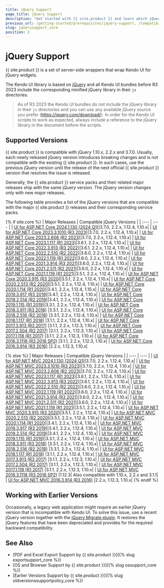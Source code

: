 ```yaml
---
title: jQuery Support
page_title: jQuery Support
description: "Get started with {{ site.product }} and learn which jQuery versions are supported by the component library."
previous_url: /getting-started/prerequisites/jquery-support, /compatibility/jquery-support, /installation-mvc/system-requirements/jquery-support
slug: jquerysupport_core
position: 2
---
```


# jQuery Support

{{ site.product }} is a set of server-side wrappers that wrap Kendo UI for jQuery widgets.

The Kendo UI library is based on [jQuery](http://jquery.com/) and all Kendo UI bundles before R3 2023 include the corresponding minified jQuery library in their `js` directories.

> As of R3 2023 the Kendo UI bundles do not include the jQuery library in their `js` directories and you can use any available jQuery source you prefer (https://jquery.com/download/).
> In order for the Kendo UI scripts to work as expected, always include a reference to the jQuery library in the document before the scripts.

## Supported Versions

{{ site.product }} is compatible with jQuery 1.10.x, 2.2.x and 3.7.0. Usually, each newly released jQuery version introduces breaking changes and is not compatible with the existing {{ site.product }}. In such cases, use the previous jQuery version until the release of the next official {{ site.product }} version that resolves the issue is released.

Generally, the {{ site.product }} service packs and their related major releases ship with the same jQuery version. The jQuery version changes only with new major releases.

The following table provides a list of the jQuery versions that are compatible with the major {{ site.product }} releases and their corresponding service packs.

{% if site.core %}
| Major Releases												                                         | Compatible jQuery Versions    |
| :---															                                             | :---			         |
| [UI for ASP.NET Core 2024.1.130 (2024 Q1)](https://www.telerik.com/support/whats-new/aspnet-core-ui/release-history/ui-for-asp-net-core-2024-q1-(version-2024-1-130))|3.7.0, 2.2.x, 1.12.4, 1.10.x|
| [UI for ASP.NET Core 2023.3.1010 (R3 2023)](https://www.telerik.com/support/whats-new/aspnet-core-ui/release-history/ui-for-asp-net-core-r3-2023-(version-2023-3-1010))|3.7.0, 2.2.x, 1.12.4, 1.10.x|
| [UI for ASP.NET Core 2023.2.606 (R2 2023)](https://www.telerik.com/support/whats-new/aspnet-core-ui/release-history/ui-for-asp-net-core-r2-2023-(version-2023-2-606))|3.7.0, 2.2.x, 1.12.4, 1.10.x|
| [UI for ASP.NET Core 2023.1.117 (R1 2023)](https://www.telerik.com/support/whats-new/aspnet-core-ui/release-history/ui-for-asp-net-core-r1-2023-(version-2023-1-117))|3.6.1, 2.2.x, 1.12.4, 1.10.x|
| [UI for ASP.NET Core 2022.3.913 (R3 2022)](https://www.telerik.com/support/whats-new/aspnet-core-ui/release-history/ui-for-asp-net-core-r3-2022-(version-2022-3-913))|3.6.1, 2.2.x, 1.12.4, 1.10.x|
| [UI for ASP.NET Core 2022.2.510 (R2 2022)](https://www.telerik.com/support/whats-new/aspnet-core-ui/release-history/ui-for-asp-net-core-r2-2022-(version-2022-2-510))|3.6.0, 2.2.x, 1.12.4, 1.10.x|
| [UI for ASP.NET Core 2022.1.119 (R1 2022)](https://www.telerik.com/support/whats-new/aspnet-core-ui/release-history/ui-for-asp-net-core-r1-2022(-version-2022-1-119))|3.6.0, 2.2.x, 1.12.4, 1.10.x|
| [UI for ASP.NET Core 2021.3.914 (R3 2021)](https://www.telerik.com/support/whats-new/aspnet-core-ui/release-history/ui-for-asp-net-core-r3-2021)|3.6.0, 2.2.x, 1.12.4, 1.10.x|
| [UI for ASP.NET Core 2021.2.511 (R2 2021)](https://www.telerik.com/support/whats-new/aspnet-core-ui/release-history/ui-for-asp-net-core-r2-2021)|3.6.0, 2.2.x, 1.12.4, 1.10.x|
| [UI for ASP.NET Core 2021.1.119 (R1 2021)](https://www.telerik.com/support/whats-new/aspnet-core-ui/release-history/ui-for-asp-net-core-r1-2021)|3.5.1, 2.2.x, 1.12.4, 1.10.x|
| [UI for ASP.NET Core 2020.3.915 (R3 2020)](https://www.telerik.com/support/whats-new/aspnet-core-ui/release-history/ui-for-asp-net-core-r3-2020)|3.5.1, 2.2.x, 1.12.4, 1.10.x|
| [UI for ASP.NET Core 2020.2.513 (R2 2020)](https://www.telerik.com/support/whats-new/aspnet-core-ui/release-history/ui-for-asp-net-core-r2-2020)|3.5.1, 2.2.x, 1.12.4, 1.10.x|
| [UI for ASP.NET Core 2020.1.114 (R1 2020)](https://www.telerik.com/support/whats-new/aspnet-core-ui/release-history/ui-for-asp-net-core-r1-2020)|3.4.1, 2.2.x, 1.12.4, 1.10.x|
| [UI for ASP.NET Core 2019.3.917 (R3 2019)](https://www.telerik.com/support/whats-new/aspnet-core-ui/release-history/ui-for-asp-net-core-r3-2019)|3.4.1, 2.2.x, 1.12.4, 1.10.x|
| [UI for ASP.NET Core 2019.2.514 (R2 2019)](https://www.telerik.com/support/whats-new/aspnet-core-ui/release-history/ui-for-asp-net-core-r2-2019)|3.4.1, 2.2.x, 1.12.4, 1.10.x|
| [UI for ASP.NET Core 2019.1.115 (R1 2019)](https://www.telerik.com/support/whats-new/aspnet-core-ui/release-history/progress-telerik-ui-for-asp-net-core-2019-1-115-changelog--uiaspcore-2019-1-115-058b0897-ab2d-46ba-b26d-4a4cbb33210c)|3.3.1, 2.2.x, 1.12.4, 1.10.x|
| [UI for ASP.NET Core 2018.3.911 (R3 2018)](https://www.telerik.com/support/whats-new/aspnet-core-ui/release-history/ui-for-asp-net-core-r3-2018)	|3.3.1, 2.2.x, 1.12.4, 1.10.x|
| [UI for ASP.NET Core 2018.2.516 (R2 2018)](https://www.telerik.com/support/whats-new/aspnet-core-ui/release-history/ui-for-asp-net-core-r2-2018-uiaspcore-2018-2-516)	|3.3.1, 2.2.x, 1.12.4, 1.10.x|
| [UI for ASP.NET Core 2018.1.117 (R1 2018)](https://www.telerik.com/support/whats-new/aspnet-core-ui/release-history/ui-for-asp-net-core-r1-2018)	|3.1.1, 2.2.x, 1.12.4, 1.10.x|
| [UI for ASP.NET Core 2017.3.913 (R3 2017)](https://www.telerik.com/support/whats-new/aspnet-core-ui/release-history/ui-for-asp-net-core-r3-2017)	|3.1.1, 2.2.x, 1.12.3, 1.10.x|
| [UI for ASP.NET Core 2017.2.504 (R2 2017)](https://www.telerik.com/support/whats-new/aspnet-core-ui/release-history/ui-for-asp-net-core-r2-2017)	|3.1.1, 2.2.x, 1.12.3, 1.10.x|
| [UI for ASP.NET Core 2017.1.118 (R1 2017)](https://www.telerik.com/support/whats-new/aspnet-core-ui/release-history/ui-for-asp-net-core-r1-2017)	|3.1.1, 2.2.x, 1.12.3, 1.10.x|
| [UI for ASP.NET Core 2016.3.1118 (R3 2016 SP2)](https://www.telerik.com/support/whats-new/aspnet-core-ui/release-history/ui-for-asp-net-core-r3-2016-sp2)	|3.1.1, 2.2.x, 1.12.3, 1.10.x|
| [UI for ASP.NET Core 2016.3.914 (R3 2016)](https://www.telerik.com/support/whats-new/aspnet-core-ui/release-history/ui-for-asp-net-core-r3-2016)	|2.2.x, 1.12.3, 1.10.x|

{% else %}
| Major Releases												                                         | Compatible jQuery Versions    |
| :---															                                             | :---			         |
| [UI for ASP.NET MVC 2024.1.130 (2024 Q1)](https://www.telerik.com/support/whats-new/aspnet-mvc/release-history/ui-for-asp-net-mvc-2024-q1-(version-2024-1-130))|3.7.0, 2.2.x, 1.12.4, 1.10.x|
| [UI for ASP.NET MVC 2023.3.1010 (R3 2023)](https://www.telerik.com/support/whats-new/aspnet-mvc/release-history/ui-for-asp-net-mvc-r3-2023-(version-2023-3-1010))|3.7.0, 2.2.x, 1.12.4, 1.10.x|
| [UI for ASP.NET MVC 2023.2.606 (R2 2023)](https://www.telerik.com/support/whats-new/aspnet-mvc/release-history/ui-for-asp-net-mvc-r2-2023-(version-2023-2-606))|3.7.0, 2.2.x, 1.12.4, 1.10.x|
| [UI for ASP.NET MVC 2023.1.117 (R1 2023)](https://www.telerik.com/support/whats-new/aspnet-mvc/release-history/ui-for-asp-net-mvc-r1-2023-(version-2023-1-117))|3.6.1, 2.2.x, 1.12.4, 1.10.x|
| [UI for ASP.NET MVC 2022.3.913 (R3 2022)](https://www.telerik.com/support/whats-new/aspnet-mvc/release-history/ui-for-asp-net-mvc-r3-2022-(version-2022-3-913))|3.6.1, 2.2.x, 1.12.4, 1.10.x|
| [UI for ASP.NET MVC 2022.2.510 (R2 2022)](https://www.telerik.com/support/whats-new/aspnet-mvc/release-history/ui-for-asp-net-mvc-r2-2022-(version-2022-2-510))|3.6.0, 2.2.x, 1.12.4, 1.10.x|
| [UI for ASP.NET MVC 2022.1.119 (R1 2022)](https://www.telerik.com/support/whats-new/aspnet-mvc/release-history/ui-for-asp-net-mvc-r1-2022-(version-2022-1-119))|3.6.0, 2.2.x, 1.12.4, 1.10.x|
| [UI for ASP.NET MVC 2021.3.914 (R3 2021)](https://www.telerik.com/support/whats-new/aspnet-mvc/release-history/ui-for-asp-net-mvc-r3-2021)|3.6.0, 2.2.x, 1.12.4, 1.10.x|
| [UI for ASP.NET MVC 2021.2.511 (R2 2021)](https://www.telerik.com/support/whats-new/aspnet-mvc/release-history/ui-for-asp-net-mvc-r2-2021)|3.6.0, 2.2.x, 1.12.4, 1.10.x|
| [UI for ASP.NET MVC 2021.1.119 (R1 2021)](https://www.telerik.com/support/whats-new/aspnet-mvc/release-history/ui-for-asp-net-mvc-r1-2021)|3.5.1, 2.2.x, 1.12.4, 1.10.x|
| [UI for ASP.NET MVC 2020.3.915 (R3 2020)](https://www.telerik.com/support/whats-new/aspnet-mvc/release-history/ui-for-asp-net-mvc-r3-2020)|3.5.1, 2.2.x, 1.12.4, 1.10.x|
| [UI for ASP.NET MVC 2020.2.513 (R2 2020)](https://www.telerik.com/support/whats-new/aspnet-mvc/release-history/ui-for-asp-net-mvc-r2-2020)|3.5.1, 2.2.x, 1.12.4, 1.10.x|
| [UI for ASP.NET MVC 2020.1.114 (R1 2020)](https://www.telerik.com/support/whats-new/aspnet-mvc/release-history/ui-for-asp-net-mvc-r1-2020)|3.4.1, 2.2.x, 1.12.4, 1.10.x|
| [UI for ASP.NET MVC 2019.3.917 (R3 2019)](https://www.telerik.com/support/whats-new/aspnet-mvc/release-history/ui-for-asp-net-mvc-r3-2019)|3.4.1, 2.2.x, 1.12.4, 1.10.x|
| [UI for ASP.NET MVC 2019.2.514 (R2 2019)](https://www.telerik.com/support/whats-new/aspnet-mvc/release-history/ui-for-asp-net-mvc-r2-2019)|3.4.1, 2.2.x, 1.12.4, 1.10.x|
| [UI for ASP.NET MVC 2019.1.115 (R1 2019)](https://www.telerik.com/support/whats-new/aspnet-mvc/release-history/progress-telerik-ui-for-asp-net-mvc-2019-1-115-changelog--kendouimvc-2019-1-115-7eeb9109-6558-40a3-9b9b-d6310f985cda)|3.3.1, 2.2.x, 1.12.4, 1.10.x|
| [UI for ASP.NET MVC 2018.3.911 (R3 2018)](https://www.telerik.com/support/whats-new/aspnet-mvc/release-history/ui-for-asp-net-mvc-r3-2018)	|3.3.1, 2.2.x, 1.12.4, 1.10.x|
| [UI for ASP.NET MVC 2018.2.516 (R2 2018)](https://www.telerik.com/support/whats-new/aspnet-mvc/release-history/ui-for-asp-net-mvc-r2-2018-kendouimvc-2018-2-516-a32e87f1-0759-4d41-b2a1-09f2494adcab)	|3.3.1, 2.2.x, 1.12.4, 1.10.x|
| [UI for ASP.NET MVC 2018.1.117 (R1 2018)](https://www.telerik.com/support/whats-new/aspnet-mvc/release-history/ui-for-asp-net-mvc-r1-2018)	|3.1.1, 2.2.x, 1.12.4, 1.10.x|
| [UI for ASP.NET MVC 2017.3.913 (R3 2017)](https://www.telerik.com/support/whats-new/aspnet-mvc/release-history/ui-for-asp-net-mvc-r3-2017)	|3.1.1, 2.2.x, 1.12.3, 1.10.x|
| [UI for ASP.NET MVC 2017.2.504 (R2 2017)](https://www.telerik.com/support/whats-new/aspnet-mvc/release-history/ui-for-asp-net-mvc-r2-2017)	|3.1.1, 2.2.x, 1.12.3, 1.10.x|
| [UI for ASP.NET MVC 2017.1.118 (R1 2017)](https://www.telerik.com/support/whats-new/aspnet-mvc/release-history/ui-for-asp-net-mvc-r1-2017)	|3.1.1, 2.2.x, 1.12.3, 1.10.x|
| [UI for ASP.NET MVC 2016.3.1118 (R3 2016 SP2)](https://www.telerik.com/support/whats-new/aspnet-mvc/release-history/ui-for-asp-net-mvc-r3-2016-sp2)	|1.12.3| Also compatible with 1.10.x, 2.2.x and 3.1.1|
| [UI for ASP.NET MVC 2016.3.914 (R3 2016)](https://www.telerik.com/support/whats-new/aspnet-mvc/release-history/ui-for-asp-net-mvc-r3-2016)	|2.2.x, 1.12.3, 1.10.x|
{% endif %}
## Working with Earlier Versions

Occasionally, a legacy web application might require an earlier jQuery version that is incompatible with Kendo UI. To solve this issue, use a recent jQuery version together with the [jQuery Migrate plugin](https://github.com/jquery/jquery-migrate/). It restores the jQuery features that have been depreciated and provides for the required backward compatibility.

## See Also

* [PDF and Excel Export Support by {{ site.product }}]({% slug exportsupport_core %})
* [OS and Browser Support by {{ site.product }}]({% slug ossupport_core %})
* [Earlier Versions Support by {{ site.product }}]({% slug oldversionssupportpolicy_core %})
